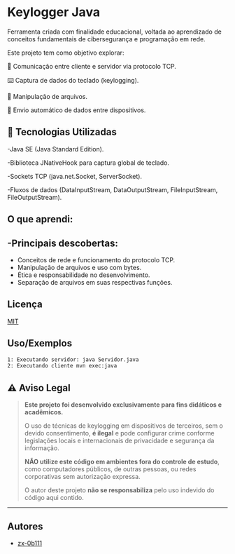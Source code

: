 
# Keylogger Java

Ferramenta criada com finalidade educacional, voltada ao aprendizado de conceitos fundamentais de cibersegurança e programação em rede.

Este projeto tem como objetivo explorar:

📡 Comunicação entre cliente e servidor via protocolo TCP.

⌨️ Captura de dados do teclado (keylogging).

📁 Manipulação de arquivos.

🔁 Envio automático de dados entre dispositivos.










## 🧠 Tecnologias Utilizadas
-Java SE (Java Standard Edition).

-Biblioteca JNativeHook para captura global de teclado.

-Sockets TCP (java.net.Socket, ServerSocket).

-Fluxos de dados (DataInputStream, DataOutputStream, FileInputStream, FileOutputStream).

## O que aprendi:

-Principais descobertas:
-

- Conceitos de rede e funcionamento do protocolo TCP.
- Manipulação de arquivos e uso com bytes.
- Ética e responsabilidade no desenvolvimento.
- Separação de arquivos em suas respectivas funções.




## Licença

[MIT](https://choosealicense.com/licenses/mit/)


## Uso/Exemplos

```sh
1: Executando servidor: java Servidor.java
2: Executando cliente mvn exec:java
```

## ⚠️ Aviso Legal

> **Este projeto foi desenvolvido exclusivamente para fins didáticos e acadêmicos.**
>
> O uso de técnicas de keylogging em dispositivos de terceiros, sem o devido consentimento, **é ilegal** e pode configurar crime conforme legislações locais e internacionais de privacidade e segurança da informação.
>
> **NÃO utilize este código em ambientes fora do controle de estudo**, como computadores públicos, de outras pessoas, ou redes corporativas sem autorização expressa.
>
> O autor deste projeto **não se responsabiliza** pelo uso indevido do código aqui contido.

---


## Autores

- [zx-0b111](https://github.com/zx-0b111)

